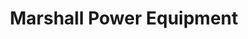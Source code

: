 ---
title: "Marshall Power Equipment"
url: /lyndhurst/marshall-power-equipment/
shop: groundskeeping
---